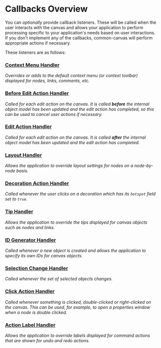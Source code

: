 # Callbacks Overview

You can *optionally* provide callback listeners.  These will be called when the user interacts with the canvas and allows
your application to perform processing specific to your application's needs based on user interactions. If you don't implement any of the callbacks, common-canvas will perform appropriate actions if necessary.

These listeners are as follows:

### [Context Menu Handler](03.03.01-context-menu-handler.md)
_Overrides or adds to the default context menu (or context toolbar) displayed for nodes, links, comments, etc._

### [Before Edit Action Handler](03.03.02-before-edit-action-handler.md)
_Called for each edit action on the canvas. It is called **before** the internal object model has been updated and the edit action has completed, so this can be used to cancel user actions if necessary._

### [Edit Action Handler](03.03.03-edit-action-handler.md)
_Called for each edit action on the canvas. It is called **after** the internal object model has been updated and the edit action has completed._

### [Layout Handler](03.03.04-layout-handler.md)
_Allows the application to override layout settings for nodes on a node-by-node basis._

### [Decoration Action Handler](03.03.05-decoration-action-handler.md)
_Called whenever the user clicks on a decoration which has its `hotspot` field set to `true`._

### [Tip Handler](03.03.06-tip-handler.md)
_Allows the application to override the tips displayed for canvas objects such as nodes and links._

### [ID Generator Handler](03.03.07-id-generator-handler.md)
_Called whenever a new object is created and allows the application to specify its own IDs for canvas objects._

### [Selection Change Handler](03.03.08-selection-change-handler.md)
_Called whenever the set of selected objects changes._

### [Click Action Handler](03.03.09-click-action-handler.md)
_Called whenever something is clicked, double-clicked or right-clicked on the canvas. This can be used, for example,
to open a properties window when a node is double clicked._

### [Action Label Handler](03.03.10-action-label-handler.md)
_Allows the application to override labels displayed for command actions that are shown for undo and redo actions._

